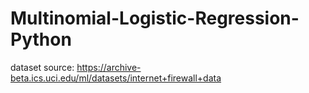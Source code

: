 # Multinomial-Logistic-Regression-Python


dataset source: https://archive-beta.ics.uci.edu/ml/datasets/internet+firewall+data
